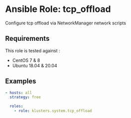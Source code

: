 Ansible Role: tcp_offload
==================

Configure tcp offload via NetworkManager network scripts

## Requirements

This role is tested against :
  - CentOS 7 & 8
  - Ubuntu 18.04 & 20.04

## Examples

```yaml
- hosts: all
  strategy: free

  roles:
    - role: klusters.system.tcp_offload
```